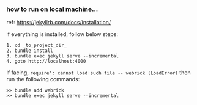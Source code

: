 ### how to run on local machine...
ref: https://jekyllrb.com/docs/installation/

if everything is installed, follow below steps:
```
1. cd _to_project_dir_
2. bundle install
3. bundle exec jekyll serve --incremental
4. goto http://localhost:4000
```

If facing,  `require': cannot load such file -- webrick (LoadError)` then run the following commands:
```
>> bundle add webrick
>> bundle exec jekyll serve --incremental
```